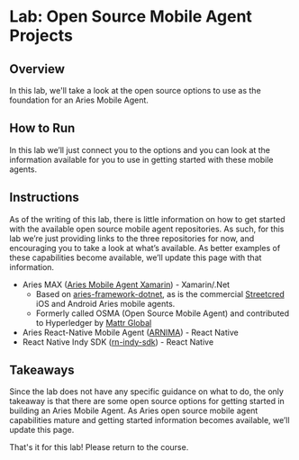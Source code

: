 <!----- Conversion time: 0.423 seconds.


Using this Markdown file:

1. Cut and paste this output into your source file.
2. See the notes and action items below regarding this conversion run.
3. Check the rendered output (headings, lists, code blocks, tables) for proper
   formatting and use a linkchecker before you publish this page.

Conversion notes:

* Docs to Markdown version 1.0β18
* Sat Feb 22 2020 09:01:58 GMT-0800 (PST)
* Source doc: https://docs.google.com/a/cloudcompass.ca/open?id=12A6_X2rV750AgxT1CeIJXipy6b13A9dSq4YscUiIdMo
----->



# Lab: Open Source Mobile Agent Projects


## Overview

In this lab, we'll take a look at the open source options to use as the foundation for an Aries Mobile Agent.


## How to Run

In this lab we’ll just connect you to the options and you can look at the information available for you to use in getting started with these mobile agents.


## Instructions

As of the writing of this lab, there is little information on how to get started with the available open source mobile agent repositories. As such, for this lab we’re just providing links to the three repositories for now, and encouraging you to take a look at what’s available. As better examples of these capabilities become available, we’ll update this page with that information.



*   Aries MAX ([Aries Mobile Agent Xamarin](https://github.com/hyperledger/aries-mobileagent-xamarin)) - Xamarin/.Net
    *   Based on [aries-framework-dotnet](https://github.com/hyperledger/aries-framework-dotnet), as is the commercial [Streetcred](https://streetcred.id/) iOS and Android Aries mobile agents.
    *   Formerly called OSMA (Open Source Mobile Agent) and contributed to Hyperledger by [Mattr Global](https://mattr.global)
*   Aries React-Native Mobile Agent ([ARNIMA](https://github.com/ayanworks/ARNIMA)) - React Native
*   React Native Indy SDK ([rn-indy-sdk](https://github.com/AbsaOSS/rn-indy-sdk/tree/master)) - React Native


## Takeaways

Since the lab does not have any specific guidance on what to do, the only takeaway is that there are some open source options for getting started in building an Aries Mobile Agent. As Aries open source mobile agent capabilities mature and getting started information becomes available, we’ll update this page.

That's it for this lab! Please return to the course.


<!-- Docs to Markdown version 1.0β18 -->
